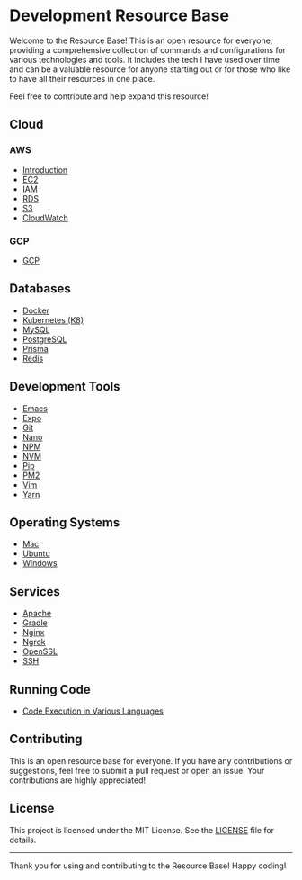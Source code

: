# Development Resource Base

Welcome to the Resource Base! This is an open resource for everyone, providing a comprehensive collection of commands and configurations for various technologies and tools. It includes the tech I have used over time and can be a valuable resource for anyone starting out or for those who like to have all their resources in one place.

Feel free to contribute and help expand this resource!

## Cloud

### AWS
- [Introduction](cloud/aws/intro.md)
- [EC2](cloud/aws/ec2.md)
- [IAM](cloud/aws/iam.md)
- [RDS](cloud/aws/rds.md)
- [S3](cloud/aws/s3.md)
- [CloudWatch](cloud/aws/cloudwatch.md)

### GCP
- [GCP](cloud/gcp.md)

## Databases

- [Docker](db/docker.md)
- [Kubernetes (K8)](db/k8.md)
- [MySQL](db/mysql.md)
- [PostgreSQL](db/postgres.md)
- [Prisma](db/prisma.md)
- [Redis](db/redis.md)

## Development Tools

- [Emacs](dev/emacs.md)
- [Expo](dev/expo.md)
- [Git](dev/git.md)
- [Nano](dev/nano.md)
- [NPM](dev/npm.md)
- [NVM](dev/nvm.md)
- [Pip](dev/pip.md)
- [PM2](dev/pm2.md)
- [Vim](dev/vim.md)
- [Yarn](dev/yarn.md)

## Operating Systems

- [Mac](os/mac.md)
- [Ubuntu](os/ubuntu.md)
- [Windows](os/windows.md)

## Services

- [Apache](service/apache.md)
- [Gradle](service/gradle.md)
- [Nginx](service/nginx.md)
- [Ngrok](service/ngrok.md)
- [OpenSSL](service/open-ssl.md)
- [SSH](service/ssh.md)

## Running Code

- [Code Execution in Various Languages](code-run.md)

## Contributing

This is an open resource base for everyone. If you have any contributions or suggestions, feel free to submit a pull request or open an issue. Your contributions are highly appreciated!

## License

This project is licensed under the MIT License. See the [LICENSE](LICENSE) file for details.

---

Thank you for using and contributing to the Resource Base! Happy coding!
